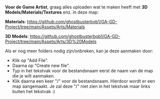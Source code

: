 **Voor de Game Artist**, graag alles uploaden wat te maken heeft met **3D Models/Materials/Textures** enz. in deze map: 

**Materials**: https://github.com/ghostbusterbob1/GA-GD-Project/tree/main/Assets/Arts/Materials

**3D Models**: https://github.com/ghostbusterbob1/GA-GD-Project/tree/main/Assets/Arts/3D%20Models

Als er nog meer folders nodig zijn/onbreken, kan je deze aanmaken door:

* Klik op "Add File".
* Daarna op "Create new file".
* Typ in het tekstvak voor de bestandsnaam eerst de naam van de map die je wilt aanmaken.
* Klik daarna een keer "/" voor de bestandsnaam. Hierdoor wordt er een map aangemaakt. Je zal deze "/" niet zien in het tekstvak maar links buiten het tekstvak
:)
